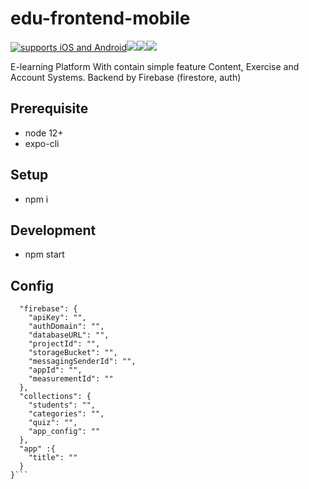 
# edu-frontend-mobile
[![supports iOS and Android](https://img.shields.io/badge/Platforms-Native-4630EB.svg?style=for-the-badge&logo=EXPO&labelColor=000&logoColor=fff)](https://expo.io/@waveblur/edu-frontend-mobile)<img src="https://img.shields.io/badge/node.js%20-%2343853D.svg?&style=for-the-badge&logo=node.js&logoColor=white"/><img src="https://img.shields.io/badge/react_native%20-%2320232a.svg?&style=for-the-badge&logo=react&logoColor=%2361DAFB"/><img src="https://img.shields.io/badge/firebase%20-%23039BE5.svg?&style=for-the-badge&logo=firebase"/>

E-learning Platform With contain simple feature Content, Exercise and Account Systems.  Backend by Firebase (firestore, auth)
## Prerequisite
 - node 12+
 - expo-cli
## Setup
 - npm i 
## Development
 - npm start
 ## Config
```{  
  "firebase": {  
    "apiKey": "",  
    "authDomain": "",  
    "databaseURL": "",  
    "projectId": "",  
    "storageBucket": "",  
    "messagingSenderId": "",  
    "appId": "",  
    "measurementId": ""  
  },  
  "collections": {  
    "students": "",  
    "categories": "",  
    "quiz": "",  
    "app_config": ""  
  },  
  "app" :{  
    "title": ""  
  }  
}```
